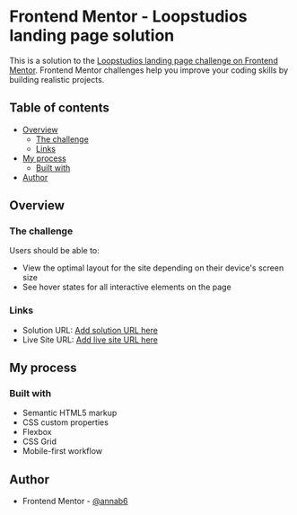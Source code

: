 # Frontend Mentor - Loopstudios landing page solution

This is a solution to the [Loopstudios landing page challenge on Frontend Mentor](https://www.frontendmentor.io/challenges/loopstudios-landing-page-N88J5Onjw). Frontend Mentor challenges help you improve your coding skills by building realistic projects. 

## Table of contents

- [Overview](#overview)
  - [The challenge](#the-challenge)
  - [Links](#links)
- [My process](#my-process)
  - [Built with](#built-with)
- [Author](#author)

## Overview

### The challenge

Users should be able to:

- View the optimal layout for the site depending on their device's screen size
- See hover states for all interactive elements on the page

### Links

- Solution URL: [Add solution URL here](https://www.frontendmentor.io/solutions/responsive-landing-page-using-css-grid-S1Evu_KH5)
- Live Site URL: [Add live site URL here](https://annab6.github.io/FM_11-loopstudios-landing-page/)

## My process

### Built with

- Semantic HTML5 markup
- CSS custom properties
- Flexbox
- CSS Grid
- Mobile-first workflow


## Author

- Frontend Mentor - [@annab6](https://www.frontendmentor.io/profile/annab6)

